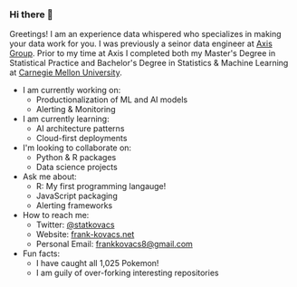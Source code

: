 ### Hi there 👋

<!--
**frank113/frank113** is a ✨ _special_ ✨ repository because its `README.md` (this file) appears on your GitHub profile.

Here are some ideas to get you started:

- 🔭 I’m currently working on ...
- 🌱 I’m currently learning ...
- 👯 I’m looking to collaborate on ...
- 🤔 I’m looking for help with ...
- 💬 Ask me about ...
- 📫 How to reach me: ...
- 😄 Pronouns: ...
- ⚡ Fun fact: ...
-->

Greetings! I am an experience data whispered who specializes in making your data work for you. I was previously a seinor data engineer at [Axis Group](https://www.axisgroup.com). Prior to my time at Axis I completed both my Master's Degree in Statistical Practice and Bachelor's Degree in Statistics & Machine Learning at [Carnegie Mellon University](cmu.edu).

+ I am currently working on:
    - Productionalization of ML and AI models
    - Alerting & Monitoring
+ I am currently learning:
    - AI architecture patterns
    - Cloud-first deployments
+ I'm looking to collaborate on:
    - Python & R packages
    - Data science projects
+ Ask me about:
    - R: My first programming langauge!
    - JavaScript packaging
    - Alerting frameworks
+ How to reach me:
    - Twitter: [@statkovacs](https://twitter.com/statkovacs)
    - Website: [frank-kovacs.net](frank-kovacs.net)
    - Personal Email: frankkovacs8@gmail.com
+ Fun facts:
    - I have caught all 1,025 Pokemon!
    - I am guily of over-forking interesting repositories
